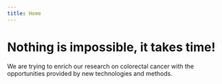 ```yaml
---
title: Home
---
```


# Nothing is impossible, it takes time!

We are trying to enrich our research on colorectal cancer with the opportunities provided by new technologies and methods.
